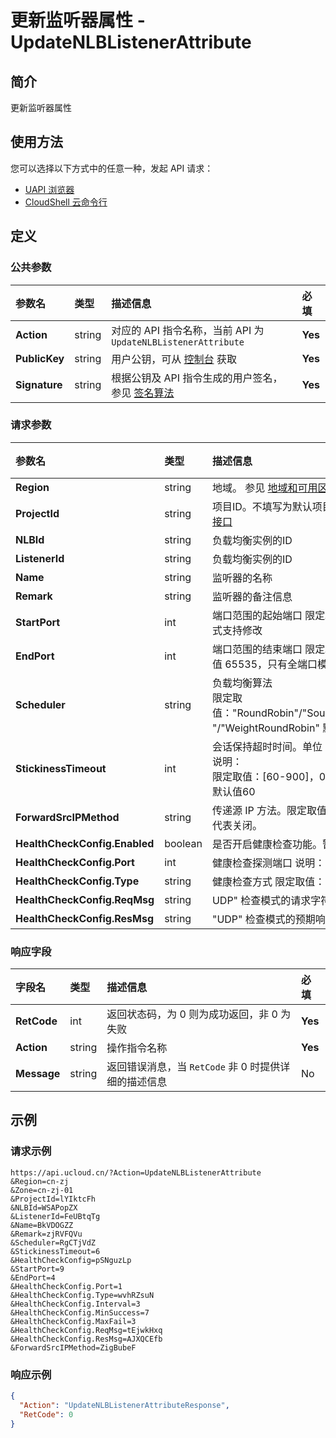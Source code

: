 # 更新监听器属性 - UpdateNLBListenerAttribute

## 简介

更新监听器属性






## 使用方法

您可以选择以下方式中的任意一种，发起 API 请求：
- [UAPI 浏览器](https://console.ucloud.cn/uapi/detail?id=UpdateNLBListenerAttribute)
- [CloudShell 云命令行](https://shell.ucloud.cn/)


## 定义

### 公共参数

| 参数名 | 类型 | 描述信息 | 必填 |
|:---|:---|:---|:---|
| **Action**     | string  | 对应的 API 指令名称，当前 API 为 `UpdateNLBListenerAttribute`                        | **Yes** |
| **PublicKey**  | string  | 用户公钥，可从 [控制台](https://console.ucloud.cn/uapi/apikey) 获取                                             | **Yes** |
| **Signature**  | string  | 根据公钥及 API 指令生成的用户签名，参见 [签名算法](api/summary/signature.md)  | **Yes** |

### 请求参数

| 参数名 | 类型 | 描述信息 | 必填 |
|:---|:---|:---|:---|
| **Region** | string | 地域。 参见 [地域和可用区列表](https://docs.ucloud.cn/api/summary/regionlist) |**Yes**|
| **ProjectId** | string | 项目ID。不填写为默认项目，子帐号必须填写。 请参考[GetProjectList接口](https://docs.ucloud.cn/api/summary/get_project_list) |No|
| **NLBId** | string | 负载均衡实例的ID |**Yes**|
| **ListenerId** | string | 负载均衡实例的ID |**Yes**|
| **Name** | string | 监听器的名称 |No|
| **Remark** | string | 监听器的备注信息 |No|
| **StartPort** | int | 端口范围的起始端口 限定取值：[1-65535] 默认值 1，只有全端口模式支持修改 |No|
| **EndPort** | int | 端口范围的结束端口 限定取值：[1-65535] 取值不小于起始端口 默认值 65535，只有全端口模式支持修改 |No|
| **Scheduler** | string | 负载均衡算法 <br />限定取值："RoundRobin"/"SourceHash"/"LeastConn"/"WeightLeastConn "/"WeightRoundRobin" 默认值 "RoundRobin" |No|
| **StickinessTimeout** | int | 会话保持超时时间。单位：秒<br />说明：<br />限定取值：[60-900]，0 表示不开启会话保持<br />默认值60 |No|
| **ForwardSrcIPMethod** | string | 传递源 IP 方法。限定取值："" / "None" / "Toa"，空字符串和 None 代表关闭。 |No|
| **HealthCheckConfig.Enabled** | boolean | 是否开启健康检查功能。暂时不支持关闭，默认 true |No|
| **HealthCheckConfig.Port** | int | 健康检查探测端口 说明： 限定取值：[1-65535]<br /> |No|
| **HealthCheckConfig.Type** | string | 健康检查方式 限定取值："Port"/"UDP"/"Ping" 默认值：“Port” |No|
| **HealthCheckConfig.ReqMsg** | string | UDP" 检查模式的请求字符串 |No|
| **HealthCheckConfig.ResMsg** | string | "UDP" 检查模式的预期响应字符串 |No|

### 响应字段

| 字段名 | 类型 | 描述信息 | 必填 |
|:---|:---|:---|:---|
| **RetCode** | int | 返回状态码，为 0 则为成功返回，非 0 为失败 |**Yes**|
| **Action** | string | 操作指令名称 |**Yes**|
| **Message** | string | 返回错误消息，当 `RetCode` 非 0 时提供详细的描述信息 |No|




## 示例

### 请求示例
    
```
https://api.ucloud.cn/?Action=UpdateNLBListenerAttribute
&Region=cn-zj
&Zone=cn-zj-01
&ProjectId=lYIktcFh
&NLBId=WSAPopZX
&ListenerId=FeUBtqTg
&Name=BkVDOGZZ
&Remark=zjRVFQVu
&Scheduler=RgCTjVdZ
&StickinessTimeout=6
&HealthCheckConfig=pSNguzLp
&StartPort=9
&EndPort=4
&HealthCheckConfig.Port=1
&HealthCheckConfig.Type=wvhRZsuN
&HealthCheckConfig.Interval=3
&HealthCheckConfig.MinSuccess=7
&HealthCheckConfig.MaxFail=3
&HealthCheckConfig.ReqMsg=tEjwkHxq
&HealthCheckConfig.ResMsg=AJXQCEfb
&ForwardSrcIPMethod=ZigBubeF
```

### 响应示例
    
```json
{
  "Action": "UpdateNLBListenerAttributeResponse",
  "RetCode": 0
}
```





